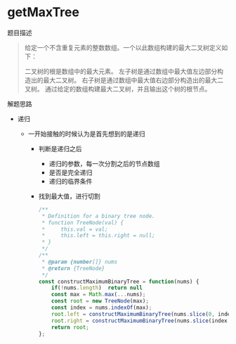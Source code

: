 # getMaxTree

题目描述

>给定一个不含重复元素的整数数组。一个以此数组构建的最大二叉树定义如下：
>
>二叉树的根是数组中的最大元素。
>左子树是通过数组中最大值左边部分构造出的最大二叉树。
>右子树是通过数组中最大值右边部分构造出的最大二叉树。
>通过给定的数组构建最大二叉树，并且输出这个树的根节点。

解题思路

* 递归

  * 一开始接触的时候认为是首先想到的是递归

    * 判断是递归之后

      * 递归的参数，每一次分割之后的节点数组
      * 是否是完全递归
      * 递归的临界条件

    * 找到最大值，进行切割

      ```javascript
      /**
       * Definition for a binary tree node.
       * function TreeNode(val) {
       *     this.val = val;
       *     this.left = this.right = null;
       * }
       */
      /**
       * @param {number[]} nums
       * @return {TreeNode}
       */
      const constructMaximumBinaryTree = function(nums) {
          if(!nums.length)  return null
          const max = Math.max(...nums);
          const root = new TreeNode(max);
          const index = nums.indexOf(max);
          root.left = constructMaximumBinaryTree(nums.slice(0, index));
          root.right = constructMaximumBinaryTree(nums.slice(index + 1))
          return root;
      };
      ```

      

